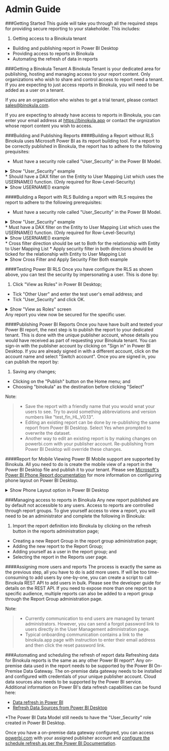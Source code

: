 # Admin Guide

###Getting Started
This guide will take you through all the required steps for providing secure reporting to your stakeholder. This includes:

1. Getting access to a Binokula tenant
+ Building and publishing report in Power BI Desktop
+ Providing access to reports in Binokula
+ Automating the refresh of data in reports


###Getting a Binokula Tenant
A Binokula Tenant is your dedicated area for publishing, hosting and managing access to your report content. Only organizations who wish to share and control access to report need a tenant. If you are expecting to just access reports in Binokula, you will need to be added as a user on a tenant.

If you are an organization who wishes to get a trial tenant, please contact <sales@binokula.com>.

If you are expecting to already have access to reports in Binokula, you can enter your email address at <https://binokula.app> or contact the orgnization whose report content you wish to access.

###Building and Publishing Reports
####Building a Report without RLS
Binokula uses Microsoft Power BI as its report building tool. For a report to be correctly published in Binokula, the report has to adhere to the following prequisites:

* Must have a security role called "User_Security" in the Power BI Model.
<details>
  <summary>
    Show "User_Security" example
  </summary>
  ![alt text](images/admin-guide/user_security_role.PNG "User_Security role")
</details>
* Should have a DAX filter on the Entity to User Mapping List which uses the USERNAME() function. (Only required for Row-Level-Security)
<details>
  <summary>
    Show USERNAME() example
  </summary>
  ![alt text](images/admin-guide/username_filter.PNG "USERNAME() filter")
</details>

####Building a Report with RLS
Building a report with RLS requires the report to adhere to the following prerequisites:

* Must have a security role called "User_Security" in the Power BI Model.
<details>
  <summary>
    Show "User_Security" example
  </summary>
  ![alt text](images/admin-guide/user_security_role.PNG "User_Security role")
</details>
* Must have a DAX filter on the Entity to User Mapping List which uses the USERNAME() function. (Only required for Row-Level-Security)
<details>
  <summary>
    Show USERNAME() example
  </summary>
  ![alt text](images/admin-guide/username_filter.PNG "USERNAME() filter")
</details>
* Cross filter direction should be set to Both for the relationship with Entity to User Mapping List
* Apply security filter in both directions should be ticked for the relationship with Entity to User Mapping List
<details>
  <summary>
    Show Cross Filter and Apply Security Fiter Both example
  </summary>
  ![alt text](images/admin-guide/filter_both_tick.PNG "Both filter example")
</details>

####Testing Power BI RLS
Once you have configure the RLS as shown above, you can test the security by impersonating a user. This is done by:

1. Click "View as Roles" in Power BI Desktop;
+ Tick "Other User" and enter the test user's email address; and
+ Tick "User_Security" and click OK.
<details>
  <summary>
    Show "View as Roles" screen
  </summary>
  ![alt text](images/admin-guide/test_security.PNG "Test security example")
</details>
Any report you view now be secured for the specific user.

####Publishing Power BI Reports
Once you have have built and tested your Power BI report, the next step is to publish the report to your dedicated tenant. This is done with the unique publisher account, whose details you would have received as part of requesting your Binokula tenant. You can sign-in with the publisher account by clicking on "Sign in" in Power BI Desktop. If you are already signed in with a different account, click on the account name and select "Switch account". Once you are signed in, you can publish the report by:

1. Saving any changes;
+ Clicking on the "Publish" button on the Home menu; and 
+ Choosing "binokula" as the destination before clicking "Select"

Note:
> * Save the report with a friendly name that you would wnat your users to see. Try to avoid something abbreviations and version numbers like "test_fin_HL_V0.13".
> * Editing an existing report can be done by re-publishing the same report from Power BI Desktop. Select Yes when prompted to overwrite the dataset.
> * Another way to edit an existing report is by making changes on powerbi.com with your publisher account. Re-publishing from Power BI Desktop will override these changes.

####Report for Mobile Viewing
Power BI Mobile support are supported by Binokula. All you need to do is create the mobile view of a report in the Power BI Desktop file and publish it to your tenant. Please see [Microsoft's Power BI Phone Report documentation](https://docs.microsoft.com/en-us/power-bi/desktop-create-phone-report) for more information on configuring phone layout on Power BI Desktop.
<details>
  <summary>
    Show Phone Layout option in Power BI Desktop
  </summary>
  ![alt text](images/admin-guide/phone_layout.PNG "Phone Layout example")
</details>


###Managing access to reports in Binokula
Any new report published are by default not accessible to any users. Access to reports are controlled through report groups. To give yourself access to view a report, you will need to be an administrator and complete the following in Binokula:

1. Import the report definition into Binokula by clicking on the refresh button in the reports administration page;
+ Creating a new Report Group in the report group administration page;
+ Adding the new report to the Report Group;
+ Adding yourself as a user in the report group; and
+ Selecting the report in the Reports user page.

####Assigning more users and reports
The process is exactly the same as the previous step, all you have to do is add more users. If will be too time-consuming to add users by one-by-one, you can create a script to call Binokula REST API to add users in bulk. Please see the developer guide for details on the REST API. If you need to expose more than one report to a specific audience, multiple reports can also be added to a report group through the Report Group administration page.

Note:
> * Currently communication to end users are managed by tenant administrators. However, you can send a forgot password link to users directly in the User Management administration page.
> * Typical onboarding communication contains a link to the binokula.app page with instruction to enter their email address and then click the reset password link.

###Automating and scheduling the refresh of report data
Refreshing data for Binokula reports is the same as any other Power BI report*. Any on-premise data used in the report needs to be supported by the Power BI On-Premise Data Gateway. The on-premise data gateway needs to be installed and configured with credentials of your unique publisher account. Cloud data sources also needs to be supported by the Power BI service. Additional information on Power BI's data refresh capabilities can be found here:

* [Data refresh in Power BI](https://docs.microsoft.com/en-us/power-bi/refresh-data)
* [Refresh Data Sources from Power BI Desktop](https://docs.microsoft.com/en-us/power-bi/refresh-data#power-bi-desktop-file)

*The Power BI Data Model still needs to have the "User_Security" role created in Power BI Desktop.

Once you have a on-premise data gateway configured, you can access [powerbi.com](https://powerbi.com) with your assigned publisher account and [configure the schedule refresh as per the Power BI Documentation](https://docs.microsoft.com/en-us/power-bi/refresh-scheduled-refresh).